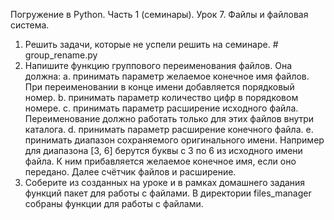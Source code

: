 Погружение в Python. Часть 1 (семинары).
Урок 7. Файлы и файловая система.

1. Решить задачи, которые не успели решить на семинаре.  # group_rename.py
2. Напишите функцию группового переименования файлов.
Она должна:
a. принимать параметр желаемое конечное имя файлов. При переименовании в конце имени добавляется порядковый номер.
b. принимать параметр количество цифр в порядковом номере.
c. принимать параметр расширение исходного файла. Переименование должно работать только для этих файлов внутри каталога.
d. принимать параметр расширение конечного файла.
e. принимать диапазон сохраняемого оригинального имени. Например для диапазона [3, 6] берутся буквы с 3 по 6
из исходного имени файла. К ним прибавляется желаемое конечное имя, если оно передано. Далее счётчик файлов и расширение.
3. Соберите из созданных на уроке и в рамках домашнего задания функций пакет для работы с файлами.
В директории files_manager собраны функции для работы с файлами.